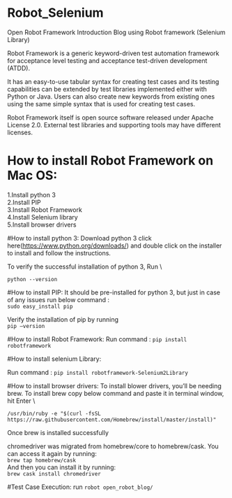 # Robot_Selenium
Open Robot Framework Introduction Blog using Robot framework (Selenium Library)

Robot Framework is a generic keyword-driven test automation framework for acceptance level testing and acceptance test-driven development (ATDD).

It has an easy-to-use tabular syntax for creating test cases and its testing capabilities can be extended by test libraries implemented either with Python or Java. Users can also create new keywords from existing ones using the same simple syntax that is used for creating test cases.

Robot Framework itself is open source software released under Apache License 2.0. External test libraries and supporting tools may have different licenses.

# How to install Robot Framework on Mac OS:

1.Install python 3 \
2.Install PIP \
3.Install Robot Framework\
4.Install Selenium library\
5.Install browser drivers

#How to install python 3:
Download python 3 click here(https://www.python.org/downloads/) and double click on the installer to install and follow the instructions.

To verify the successful installation of python 3, Run \

`python --version`

#How to install PIP:
It should be pre-installed for python 3, but just in case of any issues run below command :\
`sudo easy_install pip`


Verify the installation of pip by running \
`pip —version`

#How to install Robot Framework:
Run command : `pip install robotframework`

#How to install selenium Library:

Run command : `pip install robotframework-Selenium2Library`

#How to install browser drivers:
To install blower drivers, you’ll be needing brew. To install brew copy below command and paste it in terminal window, hit Enter \

`/usr/bin/ruby -e "$(curl -fsSL https://raw.githubusercontent.com/Homebrew/install/master/install)"`




Once brew is installed successfully

chromedriver was migrated from homebrew/core to homebrew/cask.
You can access it again by running: \
  `brew tap homebrew/cask` \
And then you can install it by running: \
  `brew cask install chromedriver` 
  
 #Test Case Execution:
 run `robot open_robot_blog/` 

